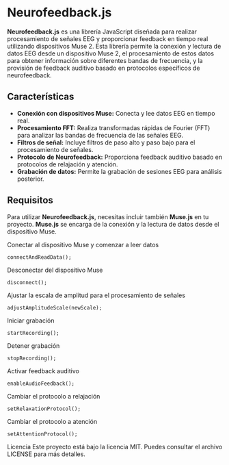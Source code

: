 # Neurofeedback.js

**Neurofeedback.js** es una librería JavaScript diseñada para realizar procesamiento de señales EEG y proporcionar feedback en tiempo real utilizando dispositivos Muse 2. Esta librería permite la conexión y lectura de datos EEG desde un dispositivo Muse 2, el procesamiento de estos datos para obtener información sobre diferentes bandas de frecuencia, y la provisión de feedback auditivo basado en protocolos específicos de neurofeedback.

## Características

- **Conexión con dispositivos Muse:** Conecta y lee datos EEG en tiempo real.
- **Procesamiento FFT:** Realiza transformadas rápidas de Fourier (FFT) para analizar las bandas de frecuencia de las señales EEG.
- **Filtros de señal:** Incluye filtros de paso alto y paso bajo para el procesamiento de señales.
- **Protocolo de Neurofeedback:** Proporciona feedback auditivo basado en protocolos de relajación y atención.
- **Grabación de datos:** Permite la grabación de sesiones EEG para análisis posterior.

## Requisitos

Para utilizar **Neurofeedback.js**, necesitas incluir también **Muse.js** en tu proyecto. **Muse.js** se encarga de la conexión y la lectura de datos desde el dispositivo Muse.

Conectar al dispositivo Muse y comenzar a leer datos
```
connectAndReadData();
```

Desconectar del dispositivo Muse
```
disconnect();
```

Ajustar la escala de amplitud para el procesamiento de señales
```
adjustAmplitudeScale(newScale);
```

Iniciar grabación
```
startRecording();
```

Detener grabación
```
stopRecording();
```

Activar feedback auditivo
```
enableAudioFeedback();
```
Cambiar el protocolo a relajación
```
setRelaxationProtocol();
```
Cambiar el protocolo a atención
```
setAttentionProtocol();
```

Licencia
Este proyecto está bajo la licencia MIT. Puedes consultar el archivo LICENSE para más detalles.
